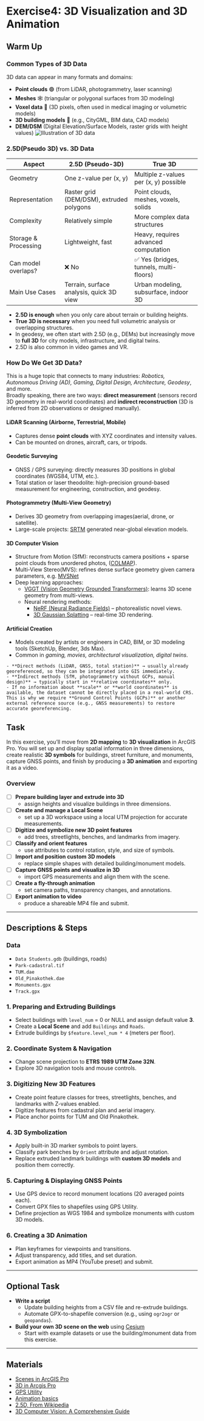 # Exercise4: 3D Visualization and 3D Animation
## Warm Up
### Common Types of 3D Data
3D data can appear in many formats and domains:  
- **Point clouds** 🟢 (from LiDAR, photogrammetry, laser scanning)  
- **Meshes** 🕸️ (triangular or polygonal surfaces from 3D modeling)  
- **Voxel data** 🧊 (3D pixels, often used in medical imaging or volumetric models)  
- **3D building models** 🏢 (e.g., CityGML, BIM data, CAD models)  
- **DEM/DSM** (Digital Elevation/Surface Models, raster grids with height values)
![Illustration of 3D data](../images/ex4/3D-data-diff.ppm "The illustration of various of 3D data")


### 2.5D(Pseudo 3D) vs. 3D Data

| Aspect               | 2.5D (Pseudo-3D)                        | True 3D                                  |
|----------------------|------------------------------------------|------------------------------------------|
| Geometry             | One z-value per (x, y)                   | Multiple z-values per (x, y) possible    |
| Representation       | Raster grid (DEM/DSM), extruded polygons | Point clouds, meshes, voxels, solids     |
| Complexity           | Relatively simple                       | More complex data structures             |
| Storage & Processing | Lightweight, fast                        | Heavy, requires advanced computation     |
| Can model overlaps?  | ❌ No                                    | ✅ Yes (bridges, tunnels, multi-floors)  |
| Main Use Cases       | Terrain, surface analysis, quick 3D view | Urban modeling, subsurface, indoor 3D    |

- **2.5D is enough** when you only care about terrain or building heights.  
- **True 3D is necessary** when you need full volumetric analysis or overlapping structures.  
- In geodesy, we often start with 2.5D (e.g., DEMs) but increasingly move to **full 3D** for city models, infrastructure, and digital twins.
- 2.5D is also common in video games and VR.

### How Do We Get 3D Data?

This is a huge topic that connects to many industries: *Robotics, Autonomous Driving (AD), Gaming, Digital Design, Architecture, Geodesy*, and more.  
Broadly speaking, there are two ways: **direct measurement** (sensors record 3D geometry in real-world coordinates) and **indirect reconstruction** (3D is inferred from 2D observations or designed manually).
#### LiDAR Scanning (Airborne, Terrestrial, Mobile)
- Captures dense **point clouds** with XYZ coordinates and intensity values.  
- Can be mounted on drones, aircraft, cars, or tripods.

#### Geodetic Surveying
- GNSS / GPS surveying: directly measures 3D positions in global coordinates (WGS84, UTM, etc.).  
- Total station or laser theodolite: high-precision ground-based measurement for engineering, construction, and geodesy.

#### Photogrammetry (Multi-View Geometry)
- Derives 3D geometry from overlapping images(aerial, drone, or satellite).
- Large-scale projects: [SRTM](https://www.sciencedirect.com/science/article/pii/S0924271602001247) generated near-global elevation models.  

#### 3D Computer Vision
 - Structure from Motion (SfM): reconstructs camera positions + sparse point clouds from unordered photos, ([COLMAP](https://github.com/colmap/colmap)).  
- Multi-View Stereo(MVS):  refines dense surface geometry given camera parameters, e.g. [MVSNet](https://arxiv.org/abs/1804.02505)
- Deep learning approaches:  
  - [VGGT (Vision Geometry Grounded Transformers)](https://vgg-t.github.io/): learns 3D scene geometry from multi-views.  
  - Neural rendering methods:  
    - [NeRF (Neural Radiance Fields)](https://www.matthewtancik.com/nerf) – photorealistic novel views.  
    - [3D Gaussian Splatting](https://repo-sam.inria.fr/fungraph/3d-gaussian-splatting/) – real-time 3D rendering.
 
#### Artificial Creation
- Models created by artists or engineers in CAD, BIM, or 3D modeling tools (SketchUp, Blender, 3ds Max).  
- Common in *gaming, movies, architectural visualization, digital twins*.  

```{admonition}With or Without World Coordinates?
- **Direct methods (LiDAR, GNSS, total station)** → usually already georeferenced, so they can be integrated into GIS immediately.  
- **Indirect methods (SfM, photogrammetry without GCPs, manual design)** → typically start in **relative coordinates** only.  
- If no information about **scale** or **world coordinates** is available, the dataset cannot be directly placed in a real-world CRS. This is why we require **Ground Control Points (GCPs)** or another external reference source (e.g., GNSS measurements) to restore accurate georeferencing.  
```

## Task
In this exercise, you’ll move from **2D mapping** to **3D visualization** in ArcGIS Pro. You will set up and display spatial information in three dimensions, create realistic **3D symbols** for buildings, street furniture, and monuments, capture GNSS points, and finish by producing a **3D animation** and exporting it as a video.

### Overview
- [ ] **Prepare building layer and extrude into 3D**
  - assign heights and visualize buildings in three dimensions.  
- [ ] **Create and manage a Local Scene** 
  - set up a 3D workspace using a local UTM projection for accurate measurements.  
- [ ] **Digitize and symbolize new 3D point features** 
  - add trees, streetlights, benches, and landmarks from imagery.  
- [ ] **Classify and orient features** 
  - use attributes to control rotation, style, and size of symbols.  
- [ ] **Import and position custom 3D models** 
  - replace simple shapes with detailed building/monument models.  
- [ ] **Capture GNSS points and visualize in 3D** 
  - import GPS measurements and align them with the scene.  
- [ ] **Create a fly-through animation** 
  - set camera paths, transparency changes, and annotations.  
- [ ] **Export animation to video** 
  - produce a shareable MP4 file and submit.  

---

## Descriptions & Steps

### Data
  - `Data Students.gdb` (buildings, roads)  
  - `Park-cadastral.tif`  
  - `TUM.dae`  
  - `Old_Pinakothek.dae`  
  - `Monuments.gpx`  
  - `Track.gpx`

### 1. Preparing and Extruding Buildings
- Select buildings with `level_num` = 0 or NULL and assign default value **3**.
- Create a **Local Scene** and add `Buildings` and `Roads`.
- Extrude buildings by `$feature.level_num * 4` (meters per floor).

### 2. Coordinate System & Navigation
- Change scene projection to **ETRS 1989 UTM Zone 32N**.
- Explore 3D navigation tools and mouse controls.

### 3. Digitizing New 3D Features
- Create point feature classes for trees, streetlights, benches, and landmarks with Z-values enabled.
- Digitize features from cadastral plan and aerial imagery.
- Place anchor points for TUM and Old Pinakothek.

### 4. 3D Symbolization
- Apply built-in 3D marker symbols to point layers.
- Classify park benches by `Orient` attribute and adjust rotation.
- Replace extruded landmark buildings with **custom 3D models** and position them correctly.

### 5. Capturing & Displaying GNSS Points
- Use GPS device to record monument locations (20 averaged points each).
- Convert GPX files to shapefiles using GPS Utility.
- Define projection as WGS 1984 and symbolize monuments with custom 3D models.

### 6. Creating a 3D Animation
- Plan keyframes for viewpoints and transitions.
- Adjust transparency, add titles, and set duration.
- Export animation as MP4 (YouTube preset) and submit.

---

## Optional Task
- **Write a script**  
  - Update building heights from a CSV file and re-extrude buildings.  
  - Automate GPX-to-shapefile conversion (e.g., using `ogr2ogr` or `geopandas`).  
- **Build your own 3D scene on the web** using [Cesium](https://cesium.com/) 
  - Start with example datasets or use the building/monument data from this exercise. 
---

## Materials
- [Scenes in ArcGIS Pro](https://pro.arcgis.com/en/pro-app/latest/help/mapping/map-authoring/scenes.htm) 
- [3D in Arcgis Pro](https://learn.arcgis.com/zh-cn/paths/3d-in-arcgis-pro/)  
- [GPS Utility](http://www.gpsu.co.uk/)  
- [Animation basics](https://pro.arcgis.com/en/pro-app/latest/help/mapping/animation/overview-of-animation.htm)
- [2.5D, From Wikipedia](https://en.wikipedia.org/wiki/2.5D)
- [3D Computer Vision: A Comprehensive Guide](https://viso.ai/computer-vision/3d-computer-vision/)


